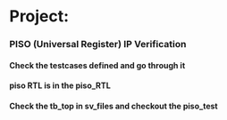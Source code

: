 # Project:
### PISO (Universal Register) IP Verification 
#### Check the testcases defined and go through it
#### piso RTL is in the piso_RTL  
#### Check the tb_top in sv_files and checkout the piso_test
